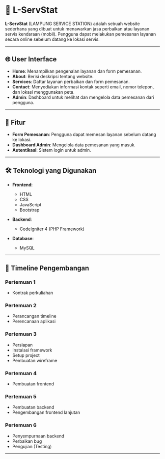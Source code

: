 # 🚗 L-ServStat

**L-ServStat** (LAMPUNG SERVICE STATION) adalah sebuah website sederhana yang dibuat untuk menawarkan jasa perbaikan atau layanan servis kendaraan (mobil). Pengguna dapat melakukan pemesanan layanan secara online sebelum datang ke lokasi servis.

---

## 🌐 User Interface

- **Home**: Menampilkan pengenalan layanan dan form pemesanan.
- **About**: Berisi deskripsi tentang website.
- **Services**: Daftar layanan perbaikan dan form pemesanan.
- **Contact**: Menyediakan informasi kontak seperti email, nomor telepon, dan lokasi menggunakan peta.
- **Admin**: Dashboard untuk melihat dan mengelola data pemesanan dari pengguna.

---

## 🔧 Fitur

- **Form Pemesanan**: Pengguna dapat memesan layanan sebelum datang ke lokasi.
- **Dashboard Admin**: Mengelola data pemesanan yang masuk.
- **Autentikasi**: Sistem login untuk admin.

---

## 🛠️ Teknologi yang Digunakan

- **Frontend**:  
  - HTML  
  - CSS  
  - JavaScript  
  - Bootstrap

- **Backend**:  
  - CodeIgniter 4 (PHP Framework)

- **Database**:  
  - MySQL

---

## 📅 Timeline Pengembangan

### Pertemuan 1
- Kontrak perkuliahan

### Pertemuan 2
- Perancangan timeline  
- Perencanaan aplikasi

### Pertemuan 3
- Persiapan  
- Instalasi framework  
- Setup project  
- Pembuatan wireframe

### Pertemuan 4
- Pembuatan frontend

### Pertemuan 5
- Pembuatan backend  
- Pengembangan frontend lanjutan

### Pertemuan 6
- Penyempurnaan backend  
- Perbaikan bug  
- Pengujian (Testing)

---
